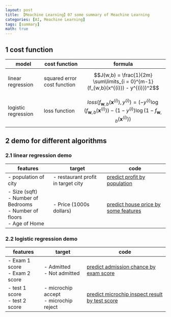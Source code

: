```yaml
---
layout: post
title: 【Meachine Learning】07 some summary of Meachine Learning
categories: [AI, Meachine Learning]
tags: [summary]
math: true
---
```


## 1 cost function

| model               | cost function               | formula                                                                                                                                                                                                                                 |
| ------------------- | --------------------------- | --------------------------------------------------------------------------------------------------------------------------------------------------------------------------------------------------------------------------------------- |
| linear regression   | squared error cost function | $$J(w,b) = \frac{1}{2m} \sum\limits_{i = 0}^{m-1} (f_{w,b}(x^{(i)}) - y^{(i)})^2$$                                                                                                                                                      |
| logistic regression | loss function               | $$loss(f_{\mathbf{w},b}(\mathbf{x}^{(i)}), y^{(i)}) = (-y^{(i)} \log\left(f_{\mathbf{w},b}\left( \mathbf{x}^{(i)} \right) \right) - \left( 1 - y^{(i)}\right) \log \left( 1 - f_{\mathbf{w},b}\left( \mathbf{x}^{(i)} \right) \right)$$ |

## 2 demo for different algorithms

### 2.1 linear regression demo

| features                                                                              | target                             | code                                                                                                                          |
| ------------------------------------------------------------------------------------- | ---------------------------------- | ----------------------------------------------------------------------------------------------------------------------------- |
| - population of city                                                                  | - restaurant profit in target city | [predict profit by population](https://github.com/yc913344706/ai-code/blob/main/LinearRegression/population_profit.ipynb)     |
| - Size (sqft) <br/> - Number of Bedrooms <br/> - Number of floors <br/> - Age of Home | - Price (1000s dollars)            | [predict house price by some features](https://github.com/yc913344706/ai-code/blob/main/LinearRegression/house_predict.ipynb) |

### 2.2 logistic regression demo

| features                            | target                          | code                                                                                                                                 |
| ----------------------------------- | ------------------------------- | ------------------------------------------------------------------------------------------------------------------------------------ |
| - Exam 1 score <br/> - Exam 2 score | - Admitted <br/> - Not admitted | [predict admission chance by exam score](https://github.com/yc913344706/ai-code/blob/main/LogisticRegression/admission_chance.ipynb) |
| - test 1 score <br/> - test 2 score | - microchip accept <br/> - microchip reject             | [predict microchip inspect result by test score](https://github.com/yc913344706/ai-code/blob/main/LogisticRegression/microchip_QA.ipynb)         |

